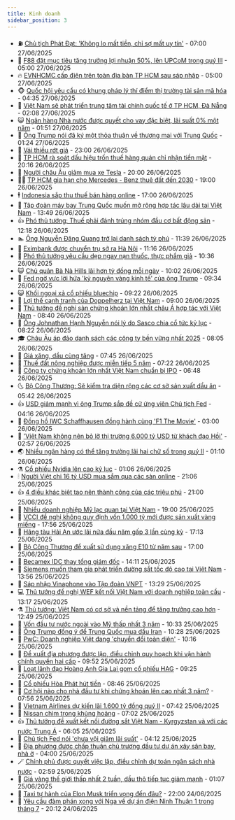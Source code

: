 ```yaml
---
title: Kinh doanh
sidebar_position: 3
---
```


<!-- vnexpress-kinh-doanh:START -->
- ⛽️ [Chủ tịch Phát Đạt: &#39;Không lo mất tiền, chỉ sợ mất uy tín&#39;](https://vnexpress.net/chu-tich-phat-dat-khong-lo-mat-tien-chi-so-mat-uy-tin-4907082.html) - 07:00 27/06/2025
- 🐲 [F88 đặt mục tiêu tăng trưởng lợi nhuận 50%, lên UPCoM trong quý III](https://vnexpress.net/f88-dat-muc-tieu-tang-truong-loi-nhuan-50-len-upcom-trong-quy-iii-4906973.html) - 05:00 27/06/2025
- 🔥 [EVNHCMC cấp điện trên toàn địa bàn TP HCM sau sáp nhập](https://vnexpress.net/evnhcmc-cap-dien-tren-toan-dia-ban-tp-hcm-sau-sap-nhap-4907031.html) - 05:00 27/06/2025
- 🐵 [Quốc hội yêu cầu có khung pháp lý thí điểm thị trường tài sản mã hóa](https://vnexpress.net/quoc-hoi-yeu-cau-co-khung-phap-ly-thi-diem-thi-truong-tai-san-ma-hoa-4906838.html) - 04:35 27/06/2025
- 🦅 [Việt Nam sẽ phát triển trung tâm tài chính quốc tế ở TP HCM, Đà Nẵng](https://vnexpress.net/viet-nam-se-phat-trien-trung-tam-tai-chinh-quoc-te-o-tp-hcm-da-nang-4906836.html) - 02:08 27/06/2025
- 😺 [Ngân hàng Nhà nước được quyết cho vay đặc biệt, lãi suất 0% một năm](https://vnexpress.net/ngan-hang-nha-nuoc-duoc-quyet-cho-vay-dac-biet-lai-suat-0-mot-nam-4906834.html) - 01:51 27/06/2025
- 🤩 [Ông Trump nói đã ký một thỏa thuận về thương mại với Trung Quốc](https://vnexpress.net/ong-trump-noi-da-ky-mot-thoa-thuan-ve-thuong-mai-voi-trung-quoc-4906858.html) - 01:24 27/06/2025
- 🌮 [Vải thiều rớt giá](https://vnexpress.net/vai-thieu-rot-gia-4906640.html) - 23:00 26/06/2025
- 🧰 [TP HCM rà soát dấu hiệu trốn thuế hàng quán chỉ nhận tiền mặt](https://vnexpress.net/tp-hcm-ra-soat-dau-hieu-tron-thue-hang-quan-chi-nhan-tien-mat-4906814.html) - 20:16 26/06/2025
- 🤔 [Người châu Âu giảm mua xe Tesla](https://vnexpress.net/nguoi-chau-au-giam-mua-xe-tesla-4906733.html) - 20:00 26/06/2025
- 🧑‍💻 [TP HCM gia hạn cho Mercedes - Benz thuê đất đến 2030](https://vnexpress.net/tp-hcm-gia-han-cho-mercedes-benz-thue-dat-den-2030-4906796.html) - 19:00 26/06/2025
- 🕴 [Indonesia sắp thu thuế bán hàng online](https://vnexpress.net/indonesia-sap-thu-thue-ban-hang-online-4906712.html) - 17:00 26/06/2025
- 🦩 [Tập đoàn máy bay Trung Quốc muốn mở rộng hợp tác lâu dài tại Việt Nam](https://vnexpress.net/tap-doan-may-bay-trung-quoc-muon-mo-rong-hop-tac-lau-dai-tai-viet-nam-4906775.html) - 13:49 26/06/2025
- 👍 [Phó thủ tướng: Thuế phải đánh trúng nhóm đầu cơ bất động sản](https://vnexpress.net/pho-thu-tuong-thue-phai-danh-trung-nhom-dau-co-bat-dong-san-4906739.html) - 12:18 26/06/2025
- 🏊 [Ông Nguyễn Đăng Quang trở lại danh sách tỷ phú](https://vnexpress.net/ong-nguyen-dang-quang-tro-lai-danh-sach-ty-phu-4906738.html) - 11:39 26/06/2025
- 🤡 [Eximbank được chuyển trụ sở ra Hà Nội](https://vnexpress.net/eximbank-duoc-chuyen-tru-so-ra-ha-noi-4906732.html) - 11:16 26/06/2025
- 👀 [Phó thủ tướng yêu cầu dẹp ngay nạn thuốc, thực phẩm giả](https://vnexpress.net/pho-thu-tuong-yeu-cau-dep-ngay-nan-thuoc-thuc-pham-gia-4906722.html) - 10:36 26/06/2025
- 😺 [Chủ quản Bà Nà Hills lãi hơn tỷ đồng mỗi ngày](https://vnexpress.net/chu-quan-ba-na-hills-lai-hon-ty-dong-moi-ngay-4903720.html) - 10:02 26/06/2025
- 🦣 [Fed ngờ vực lời hứa &#39;kỷ nguyên vàng kinh tế&#39; của ông Trump](https://vnexpress.net/fed-ngo-vuc-loi-hua-ky-nguyen-vang-kinh-te-cua-ong-trump-4906680.html) - 09:34 26/06/2025
- 😺 [Khối ngoại xả cổ phiếu bluechip](https://vnexpress.net/chung-khoan-hom-nay-26-6-khoi-ngoai-xa-co-phieu-bluechip-4906684.html) - 09:22 26/06/2025
- 💼 [Lợi thế cạnh tranh của Doppelherz tại Việt Nam](https://vnexpress.net/loi-the-canh-tranh-cua-doppelherz-tai-viet-nam-4906628.html) - 09:00 26/06/2025
- 🤗 [Thủ tướng đề nghị sàn chứng khoán lớn nhất châu Á hợp tác với Việt Nam](https://vnexpress.net/thu-tuong-de-nghi-san-chung-khoan-lon-nhat-chau-a-hop-tac-voi-viet-nam-4906613.html) - 08:40 26/06/2025
- 👀 [Ông Johnathan Hạnh Nguyễn nói lý do Sasco chia cổ tức kỷ lục](https://vnexpress.net/ong-johnathan-hanh-nguyen-noi-ly-do-sasco-chia-co-tuc-ky-luc-4906629.html) - 08:22 26/06/2025
- 🎓 [Châu Âu áp đảo danh sách các công ty bền vững nhất 2025](https://vnexpress.net/chau-au-ap-dao-danh-sach-cac-cong-ty-ben-vung-nhat-2025-4906539.html) - 08:05 26/06/2025
- 🗽 [Giá xăng, dầu cùng tăng](https://vnexpress.net/gia-xang-moi-nhat-hom-nay-26-6-4906574.html) - 07:45 26/06/2025
- 🚀 [Thuế đất nông nghiệp được miễn tiếp 5 năm](https://vnexpress.net/thue-dat-nong-nghiep-duoc-mien-tiep-5-nam-4906484.html) - 07:22 26/06/2025
- 🤗 [Công ty chứng khoán lớn nhất Việt Nam chuẩn bị IPO](https://vnexpress.net/cong-ty-chung-khoan-lon-nhat-viet-nam-chuan-bi-ipo-4906449.html) - 06:48 26/06/2025
- 🌜 [Bộ Công Thương: Sẽ kiểm tra diện rộng các cơ sở sản xuất dầu ăn](https://vnexpress.net/bo-cong-thuong-se-kiem-tra-dien-rong-cac-co-so-san-xuat-dau-an-4906527.html) - 05:42 26/06/2025
- 👍 [USD giảm mạnh vì ông Trump sắp đề cử ứng viên Chủ tịch Fed](https://vnexpress.net/usd-giam-manh-vi-ong-trump-sap-de-cu-ung-vien-chu-tich-fed-4906427.html) - 04:16 26/06/2025
- 🤖 [Đồng hồ IWC Schaffhausen đồng hành cùng &#39;F1 The Movie&#39;](https://vnexpress.net/dong-ho-iwc-schaffhausen-dong-hanh-cung-f1-the-movie-4906374.html) - 03:00 26/06/2025
- 🫣 [&#39;Việt Nam không nên bỏ lỡ thị trường 6.000 tỷ USD từ khách đạo Hồi&#39;](https://vnexpress.net/viet-nam-khong-nen-bo-lo-thi-truong-6-000-ty-usd-tu-khach-dao-hoi-4906220.html) - 02:57 26/06/2025
- 🌏 [Nhiều ngân hàng có thể tăng trưởng lãi hai chữ số trong quý II](https://vnexpress.net/nhieu-ngan-hang-co-the-tang-truong-lai-hai-chu-so-trong-quy-ii-4906256.html) - 01:10 26/06/2025
- ⚗️ [Cổ phiếu Nvidia lên cao kỷ lục](https://vnexpress.net/co-phieu-nvidia-len-cao-ky-luc-4906351.html) - 01:06 26/06/2025
- 🕯 [Người Việt chi 16 tỷ USD mua sắm qua các sàn online](https://vnexpress.net/nguoi-viet-chi-16-ty-usd-mua-sam-qua-cac-san-online-4906240.html) - 21:06 25/06/2025
- 👍 [4 điều khác biệt tạo nên thành công của các triệu phú](https://vnexpress.net/4-dieu-khac-biet-tao-nen-thanh-cong-cua-cac-trieu-phu-4906218.html) - 21:00 25/06/2025
- 🤠 [Nhiều doanh nghiệp Mỹ lạc quan tại Việt Nam](https://vnexpress.net/nhieu-doanh-nghiep-my-lac-quan-tai-viet-nam-4906325.html) - 19:00 25/06/2025
- 🌊 [VCCI đề nghị không quy định vốn 1.000 tỷ mới được sản xuất vàng miếng](https://vnexpress.net/vcci-de-nghi-khong-quy-dinh-von-1-000-ty-moi-duoc-san-xuat-vang-mieng-4906329.html) - 17:56 25/06/2025
- 🌈 [Hãng tàu Hải An ước lãi nửa đầu năm gấp 3 lần cùng kỳ](https://vnexpress.net/hang-tau-hai-an-uoc-lai-nua-dau-nam-gap-3-lan-cung-ky-4906229.html) - 17:13 25/06/2025
- 🥳 [Bộ Công Thương đề xuất sử dụng xăng E10 từ năm sau](https://vnexpress.net/bo-cong-thuong-de-xuat-su-dung-xang-e10-tu-nam-sau-4906297.html) - 17:00 25/06/2025
- 🐻 [Becamex IDC thay tổng giám đốc](https://vnexpress.net/becamex-idc-thay-tong-giam-doc-4906288.html) - 14:11 25/06/2025
- 💫 [Siemens muốn tham gia phát triển đường sắt tốc độ cao tại Việt Nam](https://vnexpress.net/siemens-muon-tham-gia-phat-trien-duong-sat-toc-do-cao-tai-viet-nam-4906284.html) - 13:56 25/06/2025
- 🤩 [Sáp nhập Vinaphone vào Tập đoàn VNPT](https://vnexpress.net/sap-nhap-vinaphone-vao-tap-doan-vnpt-4906270.html) - 13:29 25/06/2025
- 💻 [Thủ tướng đề nghị WEF kết nối Việt Nam với doanh nghiệp toàn cầu](https://vnexpress.net/thu-tuong-de-nghi-wef-ket-noi-viet-nam-voi-doanh-nghiep-toan-cau-4906264.html) - 13:17 25/06/2025
- ⚗️ [Thủ tướng: Việt Nam có cơ sở và nền tảng để tăng trưởng cao hơn](https://vnexpress.net/thu-tuong-viet-nam-co-co-so-va-nen-tang-de-tang-truong-cao-hon-4906265.html) - 12:49 25/06/2025
- 🌈 [Vốn đầu tư nước ngoài vào Mỹ thấp nhất 3 năm](https://vnexpress.net/von-dau-tu-nuoc-ngoai-vao-my-thap-nhat-3-nam-4906160.html) - 10:33 25/06/2025
- 🌝 [Ông Trump đồng ý để Trung Quốc mua dầu Iran](https://vnexpress.net/ong-trump-dong-y-de-trung-quoc-mua-dau-iran-4906227.html) - 10:28 25/06/2025
- 🥸 [PwC: Doanh nghiệp Việt đang &#39;chuyển đổi toàn diện&#39;](https://vnexpress.net/pwc-doanh-nghiep-viet-dang-chuyen-doi-toan-dien-4906127.html) - 10:16 25/06/2025
- 🦆 [Đề xuất địa phương được lập, điều chỉnh quy hoạch khi vận hành chính quyền hai cấp](https://vnexpress.net/de-xuat-dia-phuong-duoc-lap-dieu-chinh-quy-hoach-khi-van-hanh-chinh-quyen-hai-cap-4906144.html) - 09:52 25/06/2025
- 🌋 [Loạt lãnh đạo Hoàng Anh Gia Lai gom cổ phiếu HAG](https://vnexpress.net/loat-lanh-dao-hoang-anh-gia-lai-gom-co-phieu-hag-4906183.html) - 09:25 25/06/2025
- 🦍 [Cổ phiếu Hòa Phát hút tiền](https://vnexpress.net/co-phieu-hoa-phat-hut-tien-4906165.html) - 08:46 25/06/2025
- 🤔 [Cơ hội nào cho nhà đầu tư khi chứng khoán lên cao nhất 3 năm?](https://vnexpress.net/co-hoi-nao-cho-nha-dau-tu-khi-chung-khoan-len-cao-nhat-3-nam-4905710.html) - 07:56 25/06/2025
- 🧰 [Vietnam Airlines dự kiến lãi 1.600 tỷ đồng quý II](https://vnexpress.net/vietnam-airlines-du-kien-lai-1-600-ty-dong-quy-ii-4906081.html) - 07:42 25/06/2025
- 🌝 [Nissan chìm trong khủng hoảng](https://vnexpress.net/nissan-chim-trong-khung-hoang-4905696.html) - 07:02 25/06/2025
- 👍 [Thủ tướng đề xuất kết nối đường sắt Việt Nam - Kyrgyzstan và với các nước Trung Á](https://vnexpress.net/thu-tuong-de-xuat-ket-noi-duong-sat-viet-nam-kyrgyzstan-va-voi-cac-nuoc-trung-a-4906060.html) - 06:05 25/06/2025
- 🗽 [Chủ tịch Fed nói &#39;chưa vội giảm lãi suất&#39;](https://vnexpress.net/chu-tich-fed-noi-chua-voi-giam-lai-suat-4905993.html) - 04:12 25/06/2025
- 🐎 [Địa phương được chấp thuận chủ trương đầu tư dự án xây sân bay, nhà ở](https://vnexpress.net/dia-phuong-duoc-chap-thuan-chu-truong-dau-tu-du-an-xay-san-bay-nha-o-4905961.html) - 04:00 25/06/2025
- 🪄 [Chính phủ được quyết việc lập, điều chỉnh dự toán ngân sách nhà nước](https://vnexpress.net/chinh-phu-duoc-quyet-viec-lap-dieu-chinh-du-toan-ngan-sach-nha-nuoc-4905887.html) - 02:59 25/06/2025
- 🎊 [Giá vàng thế giới thấp nhất 2 tuần, dầu thô tiếp tục giảm mạnh](https://vnexpress.net/gia-vang-the-gioi-thap-nhat-2-tuan-dau-tho-tiep-tuc-giam-manh-4905854.html) - 01:07 25/06/2025
- 🗽 [Taxi tự hành của Elon Musk triển vọng đến đâu?](https://vnexpress.net/taxi-tu-hanh-cua-elon-musk-trien-vong-den-dau-4905545.html) - 22:00 24/06/2025
- 🦩 [Yêu cầu đàm phán xong với Nga về dự án điện Ninh Thuận 1 trong tháng 7](https://vnexpress.net/yeu-cau-dam-phan-xong-voi-nga-ve-du-an-dien-ninh-thuan-1-trong-thang-7-4905824.html) - 20:12 24/06/2025<!-- vnexpress-kinh-doanh:END -->
